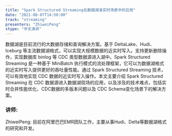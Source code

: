 ```yaml
---
title: "Spark Structured Streaming在数据湖准实时场景中的应用"
date: "2021-08-07T14:50:00" 
track: "streaming"
presenters: "ZhiweiPeng"
stype: "中文演讲"
---
```

数据湖是目前流行的大数据存储和查询解决方案。基于 DeltaLake、Hudi、Iceburg 等主流数据湖格式，可以实现大规模数据的近实时写入。支持更新删除操作，实现数据库 binlog 等 CDC 类型数据源进入湖中。Spark Structured Streaming 是一种基于 MiniBatch 执行模式的流处理框架，它可以为数据湖格式的近实时写入提供更好的吞吐量性能。通过 Spark Structured Streaming 技术，可以有效地实现 CDC 数据的近实时写入操作。本文主要介绍 Spark Structured Streaming 在 CDC 数据源进入数据湖现场的应用，以及涉及的技术难点，包括实时合并性能优化、CDC数据的多版本问题以及 CDC Schema变化场景下的解决方案。
 ### 讲师: 
 ZhiweiPeng: 目前在阿里巴巴EMR团队工作，主要从事Hudi、Delta等数据湖格式的研究和开发。